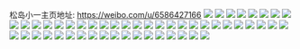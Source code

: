 松岛小一主页地址: https://weibo.com/u/6586427166 
![](https://wx4.sinaimg.cn/mw2000/007bJYAegy1h951mgygvoj32ts1la7wi.jpg) 
![](https://wx4.sinaimg.cn/mw2000/007bJYAegy1h910sy5gtjj30k00zkgpk.jpg) 
![](https://wx4.sinaimg.cn/mw2000/007bJYAegy1h3p5sqmrvcj32c0340u0x.jpg) 
![](https://wx4.sinaimg.cn/mw2000/007bJYAegy1h3npa00xtuj32c0340b2a.jpg) 
![](https://wx4.sinaimg.cn/mw2000/007bJYAegy1h3juk1l0maj31a615n1bd.jpg) 
![](https://wx4.sinaimg.cn/mw2000/007bJYAegy1h3ju92nj4hj30u01hcdpz.jpg) 
![](https://wx4.sinaimg.cn/mw2000/007bJYAegy1h3ju95yid9j30k00gdtbi.jpg) 
![](https://wx4.sinaimg.cn/mw2000/007bJYAegy1h3ju8z6e3ej31780wizsy.jpg) 
![](https://wx4.sinaimg.cn/mw2000/007bJYAegy1gx2sb6dmc9j30jv0lun0o.jpg) 
![](https://wx4.sinaimg.cn/mw2000/007bJYAegy1gx2s54zb7oj32c0340e81.jpg) 
![](https://wx4.sinaimg.cn/mw2000/007bJYAegy1gx2s566zz2j326e2gy4qp.jpg) 
![](https://wx4.sinaimg.cn/mw2000/007bJYAegy1gx2s53icjjj32c0340b29.jpg) 
![](https://wx4.sinaimg.cn/mw2000/007bJYAegy1gx2s52jl38j30j70i0wh0.jpg) 
![](https://wx4.sinaimg.cn/mw2000/007bJYAegy1gx2s597tuaj32c0340kfd.jpg) 
![](https://wx4.sinaimg.cn/mw2000/007bJYAegy1gx2s99tw7vj31ap2b07wh.jpg) 
![](https://wx4.sinaimg.cn/mw2000/007bJYAegy1gx2s57nkafj32c02c04qq.jpg) 
![](https://wx4.sinaimg.cn/mw2000/007bJYAegy1gx2s501dh8j329c30gqv5.jpg) 
![](https://wx4.sinaimg.cn/mw2000/007bJYAegy1gwimkknf18j315o2c0b29.jpg) 
![](https://wx4.sinaimg.cn/mw2000/007bJYAegy1gvyh9ylzs0j32c0340qv5.jpg) 
![](https://wx4.sinaimg.cn/mw2000/007bJYAegy1gvyh9ufa1vj30wi12gk38.jpg) 
![](https://wx4.sinaimg.cn/mw2000/007bJYAegy1gvyh9x44k6j30wh16sqbv.jpg) 
![](https://wx4.sinaimg.cn/mw2000/007bJYAegy1gvyha1lszej32c02c04qq.jpg) 
![](https://wx4.sinaimg.cn/mw2000/007bJYAegy1gvyha3h1foj32c02c0x6p.jpg) 
![](https://wx4.sinaimg.cn/mw2000/007bJYAegy1gvyha5gv5vj32c0340kjm.jpg) 
![](https://wx4.sinaimg.cn/mw2000/007bJYAegy1gvyh9vq5jqj325c2q4b29.jpg) 
![](https://wx4.sinaimg.cn/mw2000/007bJYAegy1gvyham0wlhj32c02c0b29.jpg) 
![](https://wx4.sinaimg.cn/mw2000/007bJYAegy1gvyha03s8aj31j81krx5e.jpg) 
![](https://wx4.sinaimg.cn/mw2000/007bJYAegy1gvrgzfq938j60tv0sadmp02.jpg) 
![](https://wx4.sinaimg.cn/mw2000/007bJYAegy1gvrgzibo7hj62bz2bzb2a02.jpg) 
![](https://wx4.sinaimg.cn/mw2000/007bJYAegy1gvrgzf7vxbj623x2t7b2a02.jpg) 
![](https://wx4.sinaimg.cn/mw2000/007bJYAegy1gvrgznjqo6j625c2a3u0x02.jpg) 
![](https://wx4.sinaimg.cn/mw2000/007bJYAegy1gvrgzqv5fbj62c0340b2a02.jpg) 
![](https://wx4.sinaimg.cn/mw2000/007bJYAegy1gvrgzdbylaj624o23wkjl02.jpg) 
![](https://wx4.sinaimg.cn/mw2000/007bJYAegy1gvrgzc2f5bj62c035h1kz02.jpg) 
![](https://wx4.sinaimg.cn/mw2000/007bJYAegy1gvrgzp7u8oj62c03407wi02.jpg) 
![](https://wx4.sinaimg.cn/mw2000/007bJYAegy1gvrgzm83f2j62c03401kz02.jpg) 
![](https://wx4.sinaimg.cn/mw2000/007bJYAegy1gvp82vnk8bj62c02c01kx02.jpg) 
![](https://wx4.sinaimg.cn/mw2000/007bJYAegy1gvp830kedkj62c0340qv502.jpg) 
![](https://wx4.sinaimg.cn/mw2000/007bJYAegy1gvp84vk36pj61mg1ppat802.jpg) 
![](https://wx4.sinaimg.cn/mw2000/007bJYAegy1gvp82t1p1ej60uw0h4gp302.jpg) 
![](https://wx4.sinaimg.cn/mw2000/007bJYAegy1gvp82s9gfnj62c0340x3w02.jpg) 
![](https://wx4.sinaimg.cn/mw2000/007bJYAegy1gvp82wy0fpj62c03401kx02.jpg) 
![](https://wx4.sinaimg.cn/mw2000/007bJYAegy1gvp831r1rvj61cr1aw7jg02.jpg) 
![](https://wx4.sinaimg.cn/mw2000/007bJYAegy1gvp835ezkkj62c0340kjm02.jpg) 
![](https://wx4.sinaimg.cn/mw2000/007bJYAegy1gvp82yhomvj62c02c0tu302.jpg) 
![](https://wx4.sinaimg.cn/mw2000/007bJYAegy1gvnddg6pmyj60u014047602.jpg) 
![](https://wx4.sinaimg.cn/mw2000/007bJYAegy1gvnddgv5a1j60u0140jyk02.jpg) 
![](https://wx4.sinaimg.cn/mw2000/007bJYAegy1gvnddhejcyj60w60u0qdj02.jpg) 
![](https://wx4.sinaimg.cn/mw2000/007bJYAegy1gvnddiemukj60u01407aw02.jpg) 
![](https://wx4.sinaimg.cn/mw2000/007bJYAegy1gvnddjkorcj60u0140k5702.jpg) 
![](https://wx4.sinaimg.cn/mw2000/007bJYAegy1gvnddhxn24j60u0140jyo02.jpg) 
